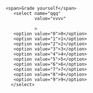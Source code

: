              <span>Grade yourself</span>
                <select name="qqq"
                        value="vvvv"
                       
                        >
                <option value="0">0</option>
                <option value="1">1</option>
                <option value="2">2</option>
                <option value="3">3</option>
                <option value="4">4</option>
                <option value="5">5</option>
                <option value="6">6</option>
                <option value="7">7</option>
                <option value="8">8</option>
                <option value="9">9</option>
               </select>
